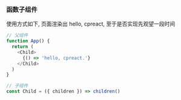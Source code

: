 ### 函数子组件

使用方式如下, 页面渲染出 hello, cpreact, 至于是否实现先观望一段时间

```js
// 父组件
function App() {
  return (
    <Child>
      {() => 'hello, cpreact.'}
    </Child>
  )
}

// 子组件
const Child = ({ children }) => children()
```